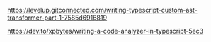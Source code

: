https://levelup.gitconnected.com/writing-typescript-custom-ast-transformer-part-1-7585d6916819

https://dev.to/xpbytes/writing-a-code-analyzer-in-typescript-5ec3